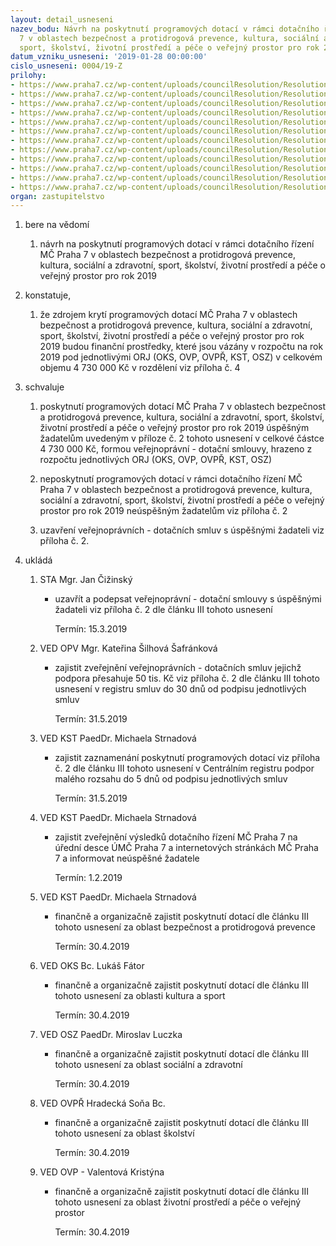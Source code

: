 ```yaml
---
layout: detail_usneseni
nazev_bodu: Návrh na poskytnutí programových dotací v rámci dotačního řízení MČ Praha
  7 v oblastech bezpečnost a protidrogová prevence, kultura, sociální a zdravotní,
  sport, školství, životní prostředí a péče o veřejný prostor pro rok 2019
datum_vzniku_usneseni: '2019-01-28 00:00:00'
cislo_usneseni: 0004/19-Z
prilohy:
- https://www.praha7.cz/wp-content/uploads/councilResolution/Resolutions/30536/export/M1DV_Poskytnuti_programovych_dotaci_MC_Praha_7_2019~426202.doc
- https://www.praha7.cz/wp-content/uploads/councilResolution/Resolutions/30536/export/Prilohac2_PoskytnutiprogramovychdotaciMCPraha7prorok2019~426201.xlsx
- https://www.praha7.cz/wp-content/uploads/councilResolution/Resolutions/30536/export/Usneseni_R_0028_19_PoskytnutiobecnychprogramovychdotaciMCPraha7_2019~426200.pdf
- https://www.praha7.cz/wp-content/uploads/councilResolution/Resolutions/30536/export/Usneseni_0743_18_R_VyhlaseniprogramovehodotacnihorizeniMCPraha72019~426199.pdf
- https://www.praha7.cz/wp-content/uploads/councilResolution/Resolutions/30536/export/Usneseni_R_ZrizenidotacnichkomisiMCPraha7prorok2019~426198.pdf
- https://www.praha7.cz/wp-content/uploads/councilResolution/Resolutions/30536/export/Zapisdotacnikomise_2019_prevenceabezpecnost_AN~426197.pdf
- https://www.praha7.cz/wp-content/uploads/councilResolution/Resolutions/30536/export/Zapisdotacnikomise_2019_kultura_AN_small~426196.pdf
- https://www.praha7.cz/wp-content/uploads/councilResolution/Resolutions/30536/export/Zapisdotacnikomise_2019_socialniazdravotni_AN~426195.pdf
- https://www.praha7.cz/wp-content/uploads/councilResolution/Resolutions/30536/export/Zapisdotacnikomise_2019_sport_AN_small~426194.pdf
- https://www.praha7.cz/wp-content/uploads/councilResolution/Resolutions/30536/export/Zapisdotacnikomise_2019_skolstvi_AN~426193.pdf
- https://www.praha7.cz/wp-content/uploads/councilResolution/Resolutions/30536/export/Zapisdotacnikomise_2019_zivotniprostrediapeceoverejnyprostor_AN_small~426192.pdf
- https://www.praha7.cz/wp-content/uploads/councilResolution/Resolutions/30536/export/export~426569.pdf
organ: zastupitelstvo
---
```

<ol id="urzList" class="urzList_view"><li class="urzClass1" id=""><span name="1">bere na vědomí</span><ol class="urzOlClass decimal "><li class="urzClass2" id="" style="text-align: left;"><span><p>návrh na poskytnutí programových dotací v rámci dotačního řízení MČ Praha 7 v oblastech bezpečnost a protidrogová prevence, kultura, sociální a zdravotní, sport, školství, životní prostředí a péče o veřejný prostor pro rok 2019</p></span></li></ol></li><li class="urzClass1" id=""><span name="50">konstatuje,</span><ol class="urzOlClass decimal "><li class="urzClass2" id="" style="text-align: left;"><span><p>že zdrojem krytí programových dotací MČ Praha 7 v oblastech bezpečnost a protidrogová prevence, kultura, sociální a zdravotní, sport, školství, životní prostředí a péče o veřejný prostor pro rok 2019 budou finanční prostředky, které jsou vázány v rozpočtu na rok 2019 pod jednotlivými ORJ (OKS, OVP, OVPŘ, KST, OSZ) v celkovém objemu 4 730 000 Kč v rozdělení viz příloha č. 4</p></span></li></ol></li><li class="urzClass1" id=""><span name="24">schvaluje</span><ol class="urzOlClass decimal " id=""><li class="urzClass2" id="" style="text-align: left;"><span><p>poskytnutí programových dotací MČ Praha 7 v oblastech bezpečnost a protidrogová prevence, kultura, sociální a zdravotní, sport, školství, životní prostředí a péče o veřejný prostor pro rok 2019 úspěšným žadatelům uvedeným v příloze č. 2 tohoto usnesení v celkové částce 4 730 000 Kč, formou veřejnoprávní - dotační smlouvy, hrazeno z rozpočtu jednotlivých ORJ (OKS, OVP, OVPŘ, KST, OSZ)<br></p></span></li><li class="urzClass2" id="" style="text-align: left;"><span><p>neposkytnutí programových dotací v rámci dotačního řízení MČ Praha 7 v oblastech bezpečnost a protidrogová prevence, kultura, sociální a zdravotní, sport, školství, životní prostředí a péče o veřejný prostor pro rok 2019 neúspěšným žadatelům viz příloha č. 2</p></span></li><li class="urzClass2" id="" style="text-align: left;"><span><p>uzavření veřejnoprávních - dotačních smluv s úspěšnými žadateli viz příloha č. 2. <br></p></span></li></ol></li><li class="urzClass1" id="urzUkoly"><span name="1">ukládá</span><ol class="urzOlClass"><li class="urzClass2"><span><p>STA Mgr. Jan Čižinský</p></span><ul class="urzUlClass"><li class="urzClass3"><span><p>uzavřít a podepsat veřejnoprávní - dotační smlouvy s úspěšnými žadateli viz příloha č. 2 dle článku III tohoto usnesení</p></span><span class="urzUkolTermin">  Termín:&nbsp;15.3.2019</span></li></ul></li><li class="urzClass2"><span><p>VED OPV Mgr. Kateřina Šilhová Šafránková</p></span><ul class="urzUlClass"><li class="urzClass3"><span><p>zajistit zveřejnění veřejnoprávních - dotačních smluv jejichž podpora přesahuje 50 tis. Kč viz příloha č. 2 dle článku III tohoto usnesení v registru smluv do 30 dnů od podpisu jednotlivých smluv</p></span><span class="urzUkolTermin">  Termín:&nbsp;31.5.2019</span></li></ul></li><li class="urzClass2"><span><p>VED KST PaedDr. Michaela Strnadová</p></span><ul class="urzUlClass"><li class="urzClass3"><span><p>zajistit zaznamenání poskytnutí programových dotací viz příloha č. 2 dle článku III tohoto usnesení v Centrálním registru podpor malého rozsahu do 5 dnů od podpisu jednotlivých smluv</p></span><span class="urzUkolTermin">  Termín:&nbsp;31.5.2019</span></li></ul></li><li class="urzClass2"><span><p>VED KST PaedDr. Michaela Strnadová</p></span><ul class="urzUlClass"><li class="urzClass3"><span><p>zajistit zveřejnění výsledků dotačního řízení MČ Praha 7 na úřední desce ÚMČ Praha 7 a internetových stránkách MČ Praha 7 a informovat neúspěšné žadatele</p></span><span class="urzUkolTermin">  Termín:&nbsp;1.2.2019</span></li></ul></li><li class="urzClass2"><span><p>VED KST PaedDr. Michaela Strnadová</p></span><ul class="urzUlClass"><li class="urzClass3"><span><p>finančně a organizačně zajistit poskytnutí dotací dle článku III tohoto usnesení za oblast bezpečnost a protidrogová prevence</p></span><span class="urzUkolTermin">  Termín:&nbsp;30.4.2019</span></li></ul></li><li class="urzClass2"><span><p>VED OKS Bc. Lukáš Fátor</p></span><ul class="urzUlClass"><li class="urzClass3"><span><p>finančně a organizačně zajistit poskytnutí dotací dle článku III tohoto usnesení za oblasti kultura a sport</p></span><span class="urzUkolTermin">  Termín:&nbsp;30.4.2019</span></li></ul></li><li class="urzClass2"><span><p>VED OSZ PaedDr. Miroslav Luczka</p></span><ul class="urzUlClass"><li class="urzClass3"><span><p>finančně a organizačně zajistit poskytnutí dotací dle článku III tohoto usnesení za oblast sociální a zdravotní</p></span><span class="urzUkolTermin">  Termín:&nbsp;30.4.2019</span></li></ul></li><li class="urzClass2"><span><p>VED OVPŘ Hradecká Soňa Bc.</p></span><ul class="urzUlClass"><li class="urzClass3"><span><p>finančně a organizačně zajistit poskytnutí dotací dle článku III tohoto usnesení za oblast školství</p></span><span class="urzUkolTermin">  Termín:&nbsp;30.4.2019</span></li></ul></li><li class="urzClass2"><span><p>VED OVP - Valentová Kristýna</p></span><ul class="urzUlClass"><li class="urzClass3"><span><p>finančně a organizačně zajistit poskytnutí dotací dle článku III tohoto usnesení za oblast životní prostředí a péče o veřejný prostor</p></span><span class="urzUkolTermin">  Termín:&nbsp;30.4.2019</span></li></ul></li></ol></li></ol>